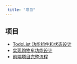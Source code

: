```yaml
---
 title: "项目"
---
```


## 项目

- [TodoList 功能组件和状态设计](/learns/project/27226.md)    
- [实现购物车功能设计](/learns/project/27231.md)    
- [前端项目完整流程](/learns/project/27238.md)    

